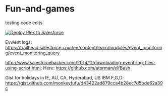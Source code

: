 # Fun-and-games
testing code edits

<a href="https://githubsfdeploy.herokuapp.com?owner=BeccaMorgan&repo=monkeyfufu/plex">
  <img alt="Deploy Plex to Salesforce"
       src="https://raw.githubusercontent.com/afawcett/githubsfdeploy/master/deploy.png">
</a>


Evwent logs:
https://trailhead.salesforce.com/en/content/learn/modules/event_monitoring/event_monitoring_query

http://www.salesforcehacker.com/2014/11/downloading-event-log-files-using-script.html: Here:
https://github.com/atorman/elfBash


Gist for holidays in IE, AU, CA, Hyderabad, US IBM F,G,D:  https://gist.github.com/monkeyfufu/d43422ad879cca4b28ec7d5bde62a39c
